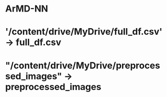 # ArMD-NN
# '/content/drive/MyDrive/full_df.csv' -> full_df.csv
# "/content/drive/MyDrive/preprocessed_images" -> preprocessed_images
